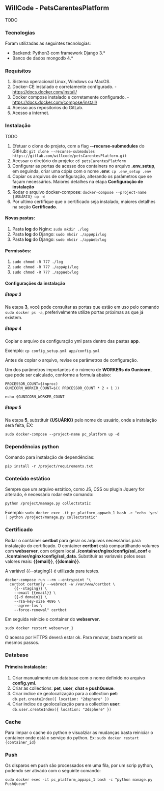 ## WillCode - PetsCarentesPlatform

TODO

### Tecnologias

Foram utilizadas as seguintes tecnologias:

* Backend: Python3 com framework Django 3.*
* Banco de dados mongodb 4.*

### Requisitos

1. Sistema operacional Linux, Windows ou MacOS.
2. Docker-CE instalado e corretamente configurado. - https://docs.docker.com/install/ 
3. Docker compose instalado e corretamente configurado. - https://docs.docker.com/compose/install/
4. Acesso aos repositorios do GitLab.
5. Acesso a internet.

### Instalação

TODO

1. Efetuar o clone do projeto, com a flag **--recurse-submodules** do GitHub: `git clone --recurse-submodules https://gitlab.com/willcode/petsCarentesPlatform.git`
2. Acessar o diretório do projeto: `cd petsCarentesPlatform`
3. Configurar as portas de acesso dos containers no arquivo **.env_setup**, em seguinda, criar uma cópia com o nome **.env**: `cp .env_setup .env` 
4. Copiar os arquivos de configuração, alterando os parâmetros que se façam necessários. Maiores detalhes na etapa **Configuração de instalação**
5. Rodar o arquivo docker-compose: `docker-compose --project-name {USUÁRIO} up -d`
6. Por ultimo certifique que o certificado seja instalado, maiores detalhes na seção **Certificado**.

#### Novas pastas:

1. Pasta **log** do Nginx: `sudo mkdir ./log`
2. Pasta **log** do Django: `sudo mkdir ./appApi/log`
3. Pasta **log** do Django: `sudo mkdir ./appWeb/log`

#### Permissões:

1. `sudo chmod -R 777 ./log`
2. `sudo chmod -R 777 ./appApi/log`
3. `sudo chmod -R 777 ./appWeb/log`

#### Configurações da instalação

##### Etapa 3

Na etapa **3**, você pode consultar as portas que estão em uso pelo comando `sudo docker ps -a`, preferivelmente utilize portas próximas as que já existem.

##### Etapa 4

Copiar o arquivo de configuração yml para dentro das pastas **app**.

Exemplo: `cp config_setup.yml app/config.yml`

Antes de copiar o arquivo, revise os parâmetros de configuração.

Um dos parâmetros importantes é o número de **WORKERs do Gunicorn**, que pode ser calculado, conforme a formula abaixo:

```
PROCESSOR_COUNT=$(nproc)
GUNICORN_WORKER_COUNT=$(( PROCESSOR_COUNT * 2 + 1 ))

echo $GUNICORN_WORKER_COUNT
```

##### Etapa 5

Na etapa **5**, substituir **{USUÁRIO}** pelo nome do usuário, onde a instalação será feita, EX:

```shell
sudo docker-compose --project-name pc_platform up -d
```

### Dependências python

Comando para instalação de dependências:

```shell
pip install -r /project/requirements.txt
```

### Conteúdo estático

Sempre que um arquivo estático, como JS, CSS ou plugin Jquery for alterado, é necessário rodar este comando:

```shell
python /project/manage.py collectstatic
```

Exemplo: `sudo docker exec -it pc_platform_appweb_1 bash -c "echo 'yes' | python /project/manage.py collectstatic"`

### Certificado

Rodar o container **certbot** para gerar os arquivos necessários para instalação do certificado.
O container **certbot** está compartilhando volumes com **webserver**, com origem local **./container/nginx/config/ssl_conf** e **./container/nginx/config/ssl_data**.
Substituir as variaveis pelos seus valores reais: **{{email}}**, **{{domain}}**.

A variável {{--staging}} é utilizada para testes.

```shell
docker-compose run --rm --entrypoint "\
  certbot certonly --webroot -w /var/www/certbot \
    {{--staging}} \
    --email {{email}} \
    {{-d domain}} \
    --rsa-key-size 4096 \
    --agree-tos \
    --force-renewal" certbot
```

Em seguida reinicie o container do **webserver**.

```
sudo docker restart webserver_1
```

O acesso por HTTPS deverá estar ok.
Para renovar, basta repetir os mesmos passos.

### Database

#### Primeira instalação:

1. Criar manualmente um database com o nome definido no arquivo **config.yml**.
2. Criar as collections: **pet**, **user**, **chat** e **pushQueue**.
3. Criar indice de geolocalização para a collection **pet**: `db.pet.createIndex({ location: "2dsphere" })`
4. Criar indice de geolocalização para a collection **user**: `db.user.createIndex({ location: "2dsphere" })`

### Cache

Para limpar o cache do python e visualziar as mudanças basta reiniciar o container onde está o serviço do python. Ex: `sudo docker restart {container_id}`

### Push

Os disparos em push são processados em uma fila, por um scrip python, podendo ser ativado com o seguinte comando:

```
sudo docker exec -it pc_platform_appapi_1 bash -c "python manage.py PushQueue"
```